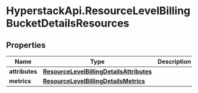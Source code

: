 # HyperstackApi.ResourceLevelBillingBucketDetailsResources

## Properties

Name | Type | Description | Notes
------------ | ------------- | ------------- | -------------
**attributes** | [**ResourceLevelBillingDetailsAttributes**](ResourceLevelBillingDetailsAttributes.md) |  | [optional] 
**metrics** | [**ResourceLevelBillingDetailsMetrics**](ResourceLevelBillingDetailsMetrics.md) |  | [optional] 


